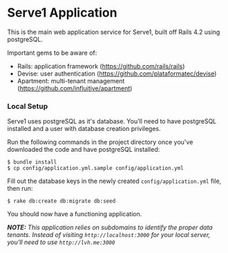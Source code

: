 # Serve1 Application

This is the main web application service for Serve1, built off Rails 4.2 using postgreSQL.

Important gems to be aware of:
- Rails: application framework (https://github.com/rails/rails)
- Devise: user authentication (https://github.com/plataformatec/devise)
- Apartment: multi-tenant management (https://github.com/influitive/apartment)

### Local Setup

Serve1 uses postgreSQL as it's database. You'll need to have postgreSQL installed and a user with database creation privileges.

Run the following commands in the project directory once you've downloaded the code and have postgreSQL installed:

```
$ bundle install
$ cp config/application.yml.sample config/application.yml
```

Fill out the database keys in the newly created `config/application.yml` file, then run:

```
$ rake db:create db:migrate db:seed
```

You should now have a functioning application.

_**NOTE:** This application relies on subdomains to identify the proper data tenants. Instead of visiting `http://localhost:3000` for your local server, you'll need to use `http://lvh.me:3000`_
